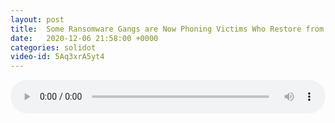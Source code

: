 ```yaml
---
layout: post
title:  Some Ransomware Gangs are Now Phoning Victims Who Restore from Backups
date:   2020-12-06 21:58:00 +0000
categories: solidot
video-id: 5Aq3xrA5yt4
---
```


<audio src="/assets/9efa6a9be5d36ae15b7bb11e2e41c492.mp3" style="width: 100%;" controls></audio>

